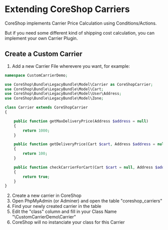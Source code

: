 # Extending CoreShop Carriers

CoreShop implements Carrier Price Calculation using Conditions/Actions.

But if you need some different kind of shipping cost calculation, you can implement your own Carrier Plugin.

## Create a Custom Carrier

1. Add a new Carrier File wherevere you want, for example:

```php
namespace CustomCarrierDemo;

use CoreShop\Bundle\LegacyBundle\Model\Carrier as CoreShopCarrier;
use CoreShop\Bundle\LegacyBundle\Model\Cart;
use CoreShop\Bundle\LegacyBundle\Model\User\Address;
use CoreShop\Bundle\LegacyBundle\Model\Zone;

class Carrier extends CoreShopCarrier
{

    public function getMaxDeliveryPrice(Address $address = null)
    {
        return 1000;
    }

    public function getDeliveryPrice(Cart $cart, Address $address = null)
    {
        return 100;
    }

    public function checkCarrierForCart(Cart $cart = null, Address $address = null)
    {
        return true;
    }
}

```

2. Create a new carrier in CoreShop
3. Open PhpMyAdmin (or Adminer) and open the table "coreshop_carriers"
4. Find your newly created carrier in the table
4. Edit the "class" column and fill in your Class Name "\CustomCarrierDemo\Carrier"
5. CoreShop will no instanciate your class for this Carrier